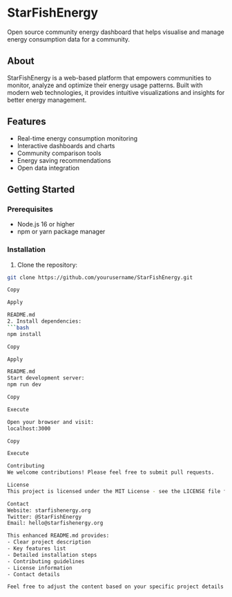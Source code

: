 # StarFishEnergy

Open source community energy dashboard that helps visualise and manage energy consumption data for a community.

## About

StarFishEnergy is a web-based platform that empowers communities to monitor, analyze and optimize their energy usage patterns. Built with modern web technologies, it provides intuitive visualizations and insights for better energy management.

## Features

- Real-time energy consumption monitoring
- Interactive dashboards and charts
- Community comparison tools
- Energy saving recommendations
- Open data integration

## Getting Started

### Prerequisites

- Node.js 16 or higher
- npm or yarn package manager

### Installation

1. Clone the repository:

````bash
git clone https://github.com/yourusername/StarFishEnergy.git

Copy

Apply

README.md
2. Install dependencies:
```bash
npm install

Copy

Apply

README.md
Start development server:
npm run dev

Copy

Execute

Open your browser and visit:
localhost:3000

Copy

Execute

Contributing
We welcome contributions! Please feel free to submit pull requests.

License
This project is licensed under the MIT License - see the LICENSE file for details.

Contact
Website: starfishenergy.org
Twitter: @StarFishEnergy
Email: hello@starfishenergy.org

This enhanced README.md provides:
- Clear project description
- Key features list
- Detailed installation steps
- Contributing guidelines
- License information
- Contact details

Feel free to adjust the content based on your specific project details and requirements!
````
